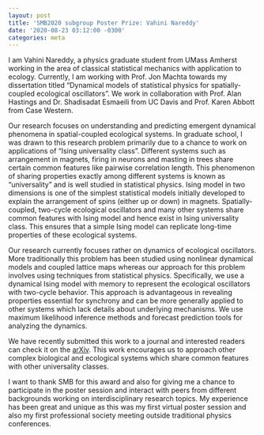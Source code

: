 ```yaml
---
layout: post
title: 'SMB2020 subgroup Poster Prize: Vahini Nareddy'
date: '2020-08-23 03:12:00 -0300'
categories: meta
---
```


I am Vahini Nareddy, a physics graduate student from UMass Amherst working in the area of classical statistical mechanics with application to ecology. Currently, I am working with Prof. Jon Machta towards my dissertation titled “Dynamical models of statistical physics for spatially-coupled ecological oscillators”. We work in collaboration with Prof. Alan Hastings and Dr. Shadisadat Esmaeili from UC Davis and Prof. Karen Abbott from Case Western.

Our research focuses on understanding and predicting emergent dynamical phenomena in spatial-coupled ecological systems. In graduate school, I was drawn to this research problem primarily due to a chance to work on applications of “Ising universality class”. Different systems such as arrangement in magnets, firing in neurons and masting in trees share certain common features like pairwise correlation length. This phenomenon of sharing properties exactly among different systems is known as “universality” and is well studied in statistical physics. Ising model in two dimensions is one of the simplest statistical models initially developed to explain the arrangement of spins (either up or down) in magnets. Spatially-coupled, two-cycle ecological oscillators and many other systems share common features with Ising model and hence exist in Ising universality class. This ensures that a simple Ising model can replicate long-time properties of these ecological systems.

Our research currently focuses rather on dynamics of ecological oscillators. More traditionally this problem has been studied using nonlinear dynamical models and coupled lattice maps whereas our approach for this problem involves using techniques from statistical physics. Specifically, we use a dynamical Ising model with memory to represent the ecological oscillators with two-cycle behavior. This approach is advantageous in revealing properties essential for synchrony and can be more generally applied to other systems which lack details about underlying mechanisms. We use maximum likelihood inference methods and forecast prediction tools for analyzing the dynamics.

We have recently submitted this work to a journal and interested readers can check it on the [arXiv](https://arxiv.org/pdf/2007.09195). This work encourages us to approach other complex biological and ecological systems which share common features with other universality classes.

I want to thank SMB for this award and also for giving me a chance to participate in the poster session and interact with peers from different backgrounds working on interdisciplinary research topics. My experience has been great and unique as this was my first virtual poster session and also my first professional society meeting outside traditional physics conferences.
